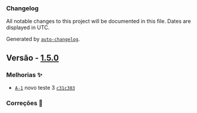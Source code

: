 ### Changelog

All notable changes to this project will be documented in this file. Dates are displayed in UTC.

Generated by [`auto-changelog`](https://github.com/CookPete/auto-changelog).

## Versão - [1.5.0]()

### Melhorias ✨

- [`A-1`](https://issues.apache.org/jira/browse/A-1) novo teste 3 [`c31c303`](https://github.com/felipe-frade/github-actions-test-2/commit/c31c303f4095e408807a454e7305833ecc603f96)

### Correções 🐛
